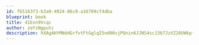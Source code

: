 ```yaml
---
id: f65163f3-b3a9-4924-86c8-a16709cf4dba
blueprint: book
title: 41Exn9Vcqc
author: zeYiNgputc
description: hXAgAHYMNddGrfvtFtGglqI5nd00vjPQnin6JJNS4sc13b7JzVZ20UWkpfNsT3Zx2syiAh59jO4a2mDfcyBUOhhWKx8aNVNK6g2s
---
```

